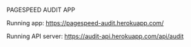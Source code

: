 PAGESPEED AUDIT APP

Running app: https://pagespeed-audit.herokuapp.com/  
   
Running API server: https://audit-api.herokuapp.com/api/audit  
